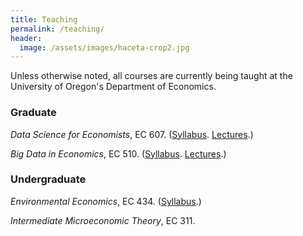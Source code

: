 ```yaml
---
title: Teaching
permalink: /teaching/
header:
  image: /assets/images/haceta-crop2.jpg
---
```


Unless otherwise noted, all courses are currently being taught at the University of Oregon's Department of Economics.

### Graduate

*Data Science for Economists*, EC 607. ([Syllabus](https://github.com/uo-ec607/syllabus/blob/master/syllabus.pdf). [Lectures](https://github.com/uo-ec607/lectures).)

*Big Data in Economics*, EC 510. ([Syllabus](https://github.com/uo-ec510-2020-spring/syllabus/blob/master/syllabus.pdf). [Lectures](https://github.com/uo-ec510-2020-spring/lectures).)

### Undergraduate

*Environmental Economics*, EC 434. ([Syllabus](https://drive.google.com/file/d/1Ut5_qRwkKr_PsLNyUYG9ttKZdbiBhqAs/view?usp=sharing).)

*Intermediate Microeconomic Theory*, EC 311. 